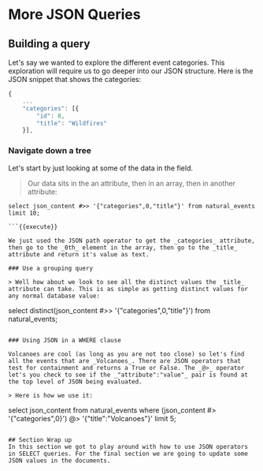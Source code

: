 # More JSON Queries

## Building a query

Let's say we wanted to explore the different event categories. This exploration will require us to go deeper into our JSON structure. Here is the JSON snippet that shows the categories:

```javascript
{
	...
	"categories": [{
		"id": 8,
		"title": "Wildfires"
	}],
```

### Navigate down a tree
Let's start by just looking at some of the data in the field. 
> Our data sits in the an attribute, then in an array, then in another attribute:

```
select json_content #>> '{"categories",0,"title"}' from natural_events limit 10;   

```{{execute}}

We just used the JSON path operator to get the _categories_ attribute, then go to the _0th_ element in the array, then go to the _title_ attribute and return it's value as text.

### Use a grouping query

> Well how about we look to see all the distinct values the _title_ attribute can take. This is as simple as getting distinct values for any normal database value:

```
select distinct(json_content #>> '{"categories",0,"title"}') from natural_events;
```{{execute}}

### Using JSON in a WHERE clause 
                           
Volcanoes are cool (as long as you are not too close) so let's find all the events that are _Volcanoes_. There are JSON operators that test for containment and returns a True or False. The _@>_ operator let's you check to see if the _"attribute":"value"_ pair is found at the top level of JSON being evaluated. 

> Here is how we use it:

```
select json_content from natural_events where (json_content #> '{"categories",0}') @> '{"title":"Volcanoes"}' limit 5;
```{{execute}}       

## Section Wrap up
In this section we got to play around with how to use JSON operators in SELECT queries. For the final section we are going to update some JSON values in the documents. 


